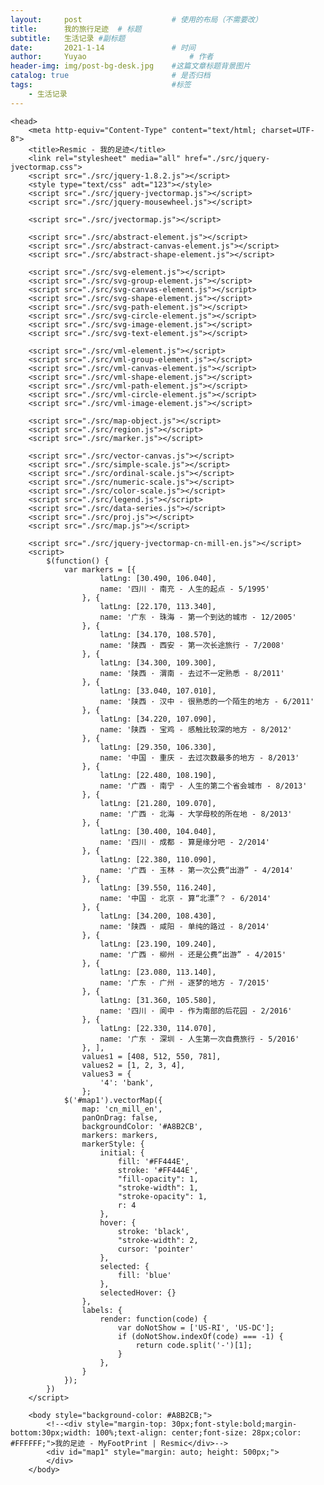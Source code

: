 ```yaml
---
layout:     post   				    # 使用的布局（不需要改）
title:      我的旅行足迹 	# 标题 
subtitle:   生活记录 #副标题
date:       2021-1-14				# 时间
author:     Yuyao 						# 作者
header-img: img/post-bg-desk.jpg 	#这篇文章标题背景图片
catalog: true 						# 是否归档
tags:								#标签
    - 生活记录
---
```


<html>

	<head>
		<meta http-equiv="Content-Type" content="text/html; charset=UTF-8">
		<title>Resmic - 我的足迹</title>
		<link rel="stylesheet" media="all" href="./src/jquery-jvectormap.css">
		<script src="./src/jquery-1.8.2.js"></script>
		<style type="text/css" adt="123"></style>
		<script src="./src/jquery-jvectormap.js"></script>
		<script src="./src/jquery-mousewheel.js"></script>

		<script src="./src/jvectormap.js"></script>

		<script src="./src/abstract-element.js"></script>
		<script src="./src/abstract-canvas-element.js"></script>
		<script src="./src/abstract-shape-element.js"></script>

		<script src="./src/svg-element.js"></script>
		<script src="./src/svg-group-element.js"></script>
		<script src="./src/svg-canvas-element.js"></script>
		<script src="./src/svg-shape-element.js"></script>
		<script src="./src/svg-path-element.js"></script>
		<script src="./src/svg-circle-element.js"></script>
		<script src="./src/svg-image-element.js"></script>
		<script src="./src/svg-text-element.js"></script>

		<script src="./src/vml-element.js"></script>
		<script src="./src/vml-group-element.js"></script>
		<script src="./src/vml-canvas-element.js"></script>
		<script src="./src/vml-shape-element.js"></script>
		<script src="./src/vml-path-element.js"></script>
		<script src="./src/vml-circle-element.js"></script>
		<script src="./src/vml-image-element.js"></script>

		<script src="./src/map-object.js"></script>
		<script src="./src/region.js"></script>
		<script src="./src/marker.js"></script>

		<script src="./src/vector-canvas.js"></script>
		<script src="./src/simple-scale.js"></script>
		<script src="./src/ordinal-scale.js"></script>
		<script src="./src/numeric-scale.js"></script>
		<script src="./src/color-scale.js"></script>
		<script src="./src/legend.js"></script>
		<script src="./src/data-series.js"></script>
		<script src="./src/proj.js"></script>
		<script src="./src/map.js"></script>

		<script src="./src/jquery-jvectormap-cn-mill-en.js"></script>
		<script>
			$(function() {
				var markers = [{
						latLng: [30.490, 106.040],
						name: '四川 · 南充 - 人生的起点 - 5/1995'
					}, {
						latLng: [22.170, 113.340],
						name: '广东 · 珠海 - 第一个到达的城市 - 12/2005'
					}, {
						latLng: [34.170, 108.570],
						name: '陕西 · 西安 - 第一次长途旅行 - 7/2008'
					}, {
						latLng: [34.300, 109.300],
						name: '陕西 · 渭南 - 去过不一定熟悉 - 8/2011'
					}, {
						latLng: [33.040, 107.010],
						name: '陕西 · 汉中 - 很熟悉的一个陌生的地方 - 6/2011'
					}, {
						latLng: [34.220, 107.090],
						name: '陕西 · 宝鸡 - 感触比较深的地方 - 8/2012'
					}, {
						latLng: [29.350, 106.330],
						name: '中国 · 重庆 - 去过次数最多的地方 - 8/2013'
					}, {
						latLng: [22.480, 108.190],
						name: '广西 · 南宁 - 人生的第二个省会城市 - 8/2013'
					}, {
						latLng: [21.280, 109.070],
						name: '广西 · 北海 - 大学母校的所在地 - 8/2013'
					}, {
						latLng: [30.400, 104.040],
						name: '四川 · 成都 - 算是缘分吧 - 2/2014'
					}, {
						latLng: [22.380, 110.090],
						name: '广西 · 玉林 - 第一次公费“出游” - 4/2014'
					}, {
						latLng: [39.550, 116.240],
						name: '中国 · 北京 - 算“北漂”？ - 6/2014'
					}, {
						latLng: [34.200, 108.430],
						name: '陕西 · 咸阳 - 单纯的路过 - 8/2014'
					}, {
						latLng: [23.190, 109.240],
						name: '广西 · 柳州 - 还是公费“出游” - 4/2015'
					}, {
						latLng: [23.080, 113.140],
						name: '广东 · 广州 - 逐梦的地方 - 7/2015'
					}, {
						latLng: [31.360, 105.580],
						name: '四川 · 阆中 - 作为南部的后花园 - 2/2016'
					}, {
						latLng: [22.330, 114.070],
						name: '广东 · 深圳 - 人生第一次自费旅行 - 5/2016'
					}, ],
					values1 = [408, 512, 550, 781],
					values2 = [1, 2, 3, 4],
					values3 = {
						'4': 'bank',
					};
				$('#map1').vectorMap({
					map: 'cn_mill_en',
					panOnDrag: false,
					backgroundColor: '#A8B2CB',
					markers: markers,
					markerStyle: {
						initial: {
							fill: '#FF444E',
							stroke: '#FF444E',
							"fill-opacity": 1,
							"stroke-width": 1,
							"stroke-opacity": 1,
							r: 4
						},
						hover: {
							stroke: 'black',
							"stroke-width": 2,
							cursor: 'pointer'
						},
						selected: {
							fill: 'blue'
						},
						selectedHover: {}
					},
					labels: {
						render: function(code) {
							var doNotShow = ['US-RI', 'US-DC'];
							if (doNotShow.indexOf(code) === -1) {
								return code.split('-')[1];
							}
						},
					}
				});
			})
		</script>

		<body style="background-color: #A8B2CB;">
			<!--<div style="margin-top: 30px;font-style:bold;margin-bottom:30px;width: 100%;text-align: center;font-size: 28px;color: #FFFFFF;">我的足迹 - MyFootPrint | Resmic</div>-->
			<div id="map1" style="margin: auto; height: 500px;">
			</div>
		</body>

</html>